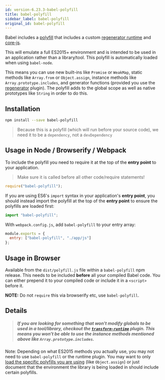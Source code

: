 ```yaml
---
id: version-6.23.3-babel-polyfill
title: babel-polyfill
sidebar_label: babel-polyfill
original_id: babel-polyfill
---
```


Babel includes a [polyfill](https://en.wikipedia.org/wiki/Polyfill_(programming)) that includes a custom [regenerator runtime](https://github.com/facebook/regenerator/blob/master/packages/regenerator-runtime/runtime.js) and [core-js](https://github.com/zloirock/core-js).

This will emulate a full ES2015+ environment and is intended to be used in an application rather than a library/tool. This polyfill is automatically loaded when using `babel-node`.

This means you can use new built-ins like `Promise` or `WeakMap`, static methods like `Array.from` or `Object.assign`, instance methods like `Array.prototype.includes`, and generator functions (provided you use the [regenerator](https://babeljs.io/docs/en/babel-plugin-transform-regenerator) plugin). The polyfill adds to the global scope as well as native prototypes like `String` in order to do this.

## Installation

```sh
npm install --save babel-polyfill
```

> Because this is a polyfill (which will run before your source code), we need it to be a `dependency`, not a `devDependency`

## Usage in Node / Browserify / Webpack

To include the polyfill you need to require it at the top of the **entry point** to your application.

> Make sure it is called before all other code/require statements!

```js
require("babel-polyfill");
```

If you are using ES6's `import` syntax in your application's **entry point**, you
should instead import the polyfill at the top of the **entry point** to ensure the
polyfills are loaded first:

```js
import "babel-polyfill";
```

With `webpack.config.js`, add `babel-polyfill` to your entry array:

```js
module.exports = {
  entry: ["babel-polyfill", "./app/js"]
};
```

## Usage in Browser

Available from the `dist/polyfill.js` file within a `babel-polyfill` npm release.
This needs to be included **before** all your compiled Babel code. You can either
prepend it to your compiled code or include it in a `<script>`
before it.

**NOTE:** Do not `require` this via browserify etc, use `babel-polyfill`.

## Details

> ##### If you are looking for something that won't modify globals to be used in a tool/library, checkout the [`transform-runtime`](https://babeljs.io/docs/en/babel-plugin-transform-runtime) plugin. This means you won't be able to use the instance methods mentioned above like `Array.prototype.includes`.

Note: Depending on what ES2015 methods you actually use, you may not need to use `babel-polyfill` or the runtime plugin. You may want to only [load the specific polyfills you are using](https://github.com/zloirock/core-js#commonjs) (like `Object.assign`) or just document that the environment the library is being loaded in should include certain polyfills.

